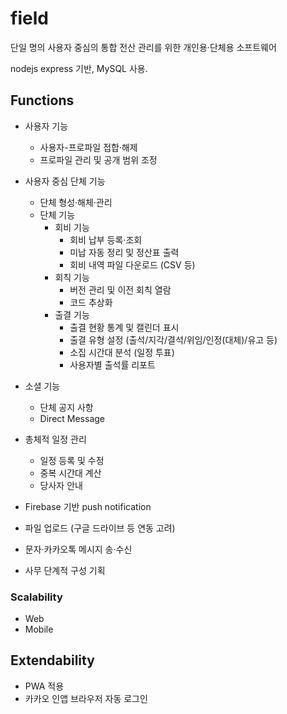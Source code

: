 # field

단일 명의 사용자 중심의 통합 전산 관리를 위한 개인용·단체용 소프트웨어

nodejs express 기반, MySQL 사용.

## Functions
- 사용자 기능
    - 사용자-프로파일 접합·해제
    - 프로파일 관리 및 공개 범위 조정
- 사용자 중심 단체 기능
    - 단체 형성·해체·관리
    - 단체 기능
        - 회비 기능
            - 회비 납부 등록·조회
            - 미납 자동 정리 및 정산표 출력
            - 회비 내역 파일 다운로드 (CSV 등)
        - 회칙 기능
            - 버전 관리 및 이전 회칙 열람
            - 코드 추상화
        - 출결 기능
            - 출결 현황 통계 및 캘린더 표시
            - 출결 유형 설정 (출석/지각/결석/위임/인정(대체)/유고 등)
            - 소집 시간대 분석 (일정 투표)
            - 사용자별 출석률 리포트
- 소셜 기능
    - 단체 공지 사항
    - Direct Message

- 총체적 일정 관리
    - 일정 등록 및 수정
    - 중복 시간대 계산
    - 당사자 안내
- Firebase 기반 push notification
- 파일 업로드 (구글 드라이브 등 연동 고려)
- 문자·카카오톡 메시지 송·수신
- 사무 단계적 구성 기획

### Scalability
- Web
- Mobile

## Extendability
- PWA 적용
- 카카오 인앱 브라우저 자동 로그인